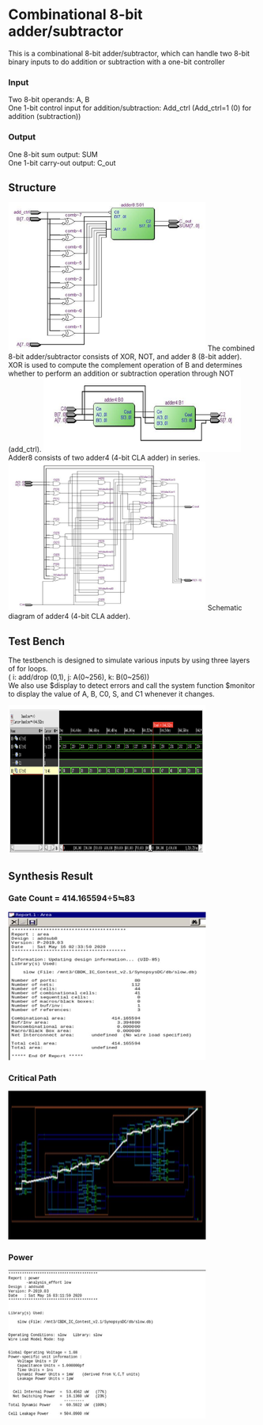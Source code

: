# Combinational 8-bit adder/subtractor  

This is a combinational 8-bit adder/subtractor, which can handle two 8-bit binary inputs to do addition or subtraction with a one-bit controller  

### Input  
Two 8-bit operands: A, B  
One 1-bit control input for addition/subtraction: Add_ctrl (Add_ctrl=1 (0) for addition (subtraction))  
### Output  
One 8-bit sum output: SUM  
One 1-bit carry-out output: C_out  


## Structure  
<img src="https://github.com/BearLand0713/Basic_Circuits_Design/blob/main/comb_8_bit_adder_subtractor/picture/8b_addsub.png" width="400" height="300">  
The combined 8-bit adder/subtractor consists of XOR, NOT, and adder 8 (8-bit adder). XOR is used to compute the complement operation of B and determines whether to perform an addition or subtraction operation through NOT (add_ctrl).  

  
<img src="https://github.com/BearLand0713/Basic_Circuits_Design/blob/main/comb_8_bit_adder_subtractor/picture/adder8.png" width="400" height="150">   
Adder8 consists of two adder4 (4-bit CLA adder) in series.  

    
<img src="https://github.com/BearLand0713/Basic_Circuits_Design/blob/main/comb_8_bit_adder_subtractor/picture/adder4.png" width="400" height="300">  
Schematic diagram of adder4 (4-bit CLA adder).  

## Test Bench  
The testbench is designed to simulate various inputs by using three layers of for loops.  
( i: add/drop (0,1), j: A(0~256), k: B(0~256))  
We also use $display to detect errors and call the system function $monitor to display the value of A, B, C0, S, and C1 whenever it changes.  

<img src="https://github.com/BearLand0713/Basic_Circuits_Design/blob/main/comb_8_bit_adder_subtractor/picture/tb.png" width="400" height="300">  
  
## Synthesis Result  
### Gate Count = 414.165594÷5≒83  
<img src="https://github.com/BearLand0713/Basic_Circuits_Design/blob/main/comb_8_bit_adder_subtractor/picture/Gatecount.png" width="400" height="300"> 

  
### Critical Path  
<img src="https://github.com/BearLand0713/Basic_Circuits_Design/blob/main/comb_8_bit_adder_subtractor/picture/Criticalpath.png" width="400" height="300"> 

  
### Power  
<img src="https://github.com/BearLand0713/Basic_Circuits_Design/blob/main/comb_8_bit_adder_subtractor/picture/power.png" width="400" height="300"> 



